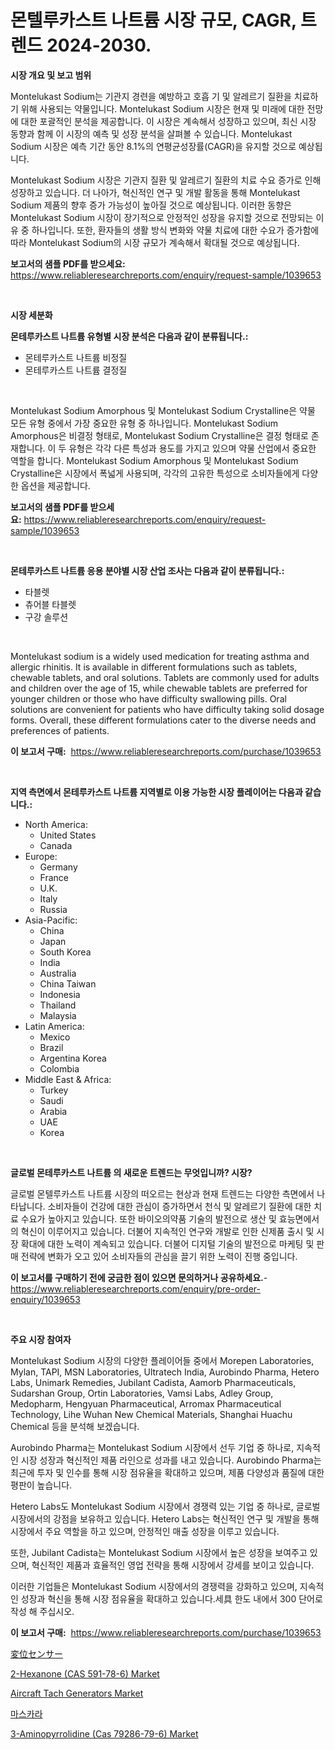 <p><h1>몬텔루카스트 나트륨 시장 규모, CAGR, 트렌드 2024-2030.</h1></p><p><strong>시장 개요 및 보고 범위</strong></p>
<p><p>Montelukast Sodium는 기관지 경련을 예방하고 호흡 기 및 알레르기 질환을 치료하기 위해 사용되는 약물입니다. Montelukast Sodium 시장은 현재 및 미래에 대한 전망에 대한 포괄적인 분석을 제공합니다. 이 시장은 계속해서 성장하고 있으며, 최신 시장 동향과 함께 이 시장의 예측 및 성장 분석을 살펴볼 수 있습니다. Montelukast Sodium 시장은 예측 기간 동안 8.1%의 연평균성장률(CAGR)을 유지할 것으로 예상됩니다. </p><p>Montelukast Sodium 시장은 기관지 질환 및 알레르기 질환의 치료 수요 증가로 인해 성장하고 있습니다. 더 나아가, 혁신적인 연구 및 개발 활동을 통해 Montelukast Sodium 제품의 향후 증가 가능성이 높아질 것으로 예상됩니다. 이러한 동향은 Montelukast Sodium 시장이 장기적으로 안정적인 성장을 유지할 것으로 전망되는 이유 중 하나입니다. 또한, 환자들의 생활 방식 변화와 약물 치료에 대한 수요가 증가함에 따라 Montelukast Sodium의 시장 규모가 계속해서 확대될 것으로 예상됩니다.</p></p>
<p><strong>보고서의 샘플 PDF를 받으세요:</strong> <a href="https://www.reliableresearchreports.com/enquiry/request-sample/1039653">https://www.reliableresearchreports.com/enquiry/request-sample/1039653</a></p>
<p>&nbsp;</p>
<p><strong>시장 세분화</strong></p>
<p><strong>몬테루카스트 나트륨 유형별 시장 분석은 다음과 같이 분류됩니다.:</strong></p>
<p><ul><li>몬테루카스트 나트륨 비정질</li><li>몬테루카스트 나트륨 결정질</li></ul></p>
<p>&nbsp;</p>
<p><p>Montelukast Sodium Amorphous 및 Montelukast Sodium Crystalline은 약물 모든 유형 중에서 가장 중요한 유형 중 하나입니다. Montelukast Sodium Amorphous은 비결정 형태로, Montelukast Sodium Crystalline은 결정 형태로 존재합니다. 이 두 유형은 각각 다른 특성과 용도를 가지고 있으며 약물 산업에서 중요한 역할을 합니다. Montelukast Sodium Amorphous 및 Montelukast Sodium Crystalline은 시장에서 폭넓게 사용되며, 각각의 고유한 특성으로 소비자들에게 다양한 옵션을 제공합니다.</p></p>
<p><strong>보고서의 샘플 PDF를 받으세요:</strong>&nbsp;<a href="https://www.reliableresearchreports.com/enquiry/request-sample/1039653">https://www.reliableresearchreports.com/enquiry/request-sample/1039653</a></p>
<p>&nbsp;</p>
<p><strong> 몬테루카스트 나트륨 응용 분야별 시장 산업 조사는 다음과 같이 분류됩니다.:</strong></p>
<p><ul><li>타블렛</li><li>츄어블 타블렛</li><li>구강 솔루션</li></ul></p>
<p>&nbsp;</p>
<p><p>Montelukast sodium is a widely used medication for treating asthma and allergic rhinitis. It is available in different formulations such as tablets, chewable tablets, and oral solutions. Tablets are commonly used for adults and children over the age of 15, while chewable tablets are preferred for younger children or those who have difficulty swallowing pills. Oral solutions are convenient for patients who have difficulty taking solid dosage forms. Overall, these different formulations cater to the diverse needs and preferences of patients.</p></p>
<p><strong>이 보고서 구매:</strong>&nbsp; <a href="https://www.reliableresearchreports.com/purchase/1039653">https://www.reliableresearchreports.com/purchase/1039653</a></p>
<p>&nbsp;</p>
<p><strong>지역 측면에서 몬테루카스트 나트륨 지역별로 이용 가능한 시장 플레이어는 다음과 같습니다.:</strong></p>
<p><ul>
    <li>
        North America:
        <ul>
            <li>United States</li>
            <li>Canada</li>
        </ul>
    </li>
    <li>
        Europe:
        <ul>
            <li>Germany</li>
            <li>France</li>
            <li>U.K.</li>
            <li>Italy</li>
            <li>Russia</li>
        </ul>
    </li>
    <li>
        Asia-Pacific:
        <ul>
            <li>China</li>
            <li>Japan</li>
            <li>South Korea</li>
            <li>India</li>
            <li>Australia</li>
            <li>China Taiwan</li>
            <li>Indonesia</li>
            <li>Thailand</li>
            <li>Malaysia</li>
        </ul>
    </li>
    <li>
        Latin America:
        <ul>
            <li>Mexico</li>
            <li>Brazil</li>
            <li>Argentina Korea</li>
            <li>Colombia</li>
        </ul>
    </li>
    <li>
        Middle East & Africa:
        <ul>
            <li>Turkey</li>
            <li>Saudi</li>
            <li>Arabia</li>
            <li>UAE</li>
            <li>Korea</li>
        </ul>
    </li>
    </ul></p>
<p>&nbsp;</p>
<p><strong>글로벌 몬테루카스트 나트륨 의 새로운 트렌드는 무엇입니까? 시장?</strong></p>
<p><p>글로벌 몬텔루카스트 나트륨 시장의 떠오르는 현상과 현재 트렌드는 다양한 측면에서 나타납니다. 소비자들이 건강에 대한 관심이 증가하면서 천식 및 알레르기 질환에 대한 치료 수요가 높아지고 있습니다. 또한 바이오의약품 기술의 발전으로 생산 및 효능면에서의 혁신이 이루어지고 있습니다. 더불어 지속적인 연구와 개발로 인한 신제품 출시 및 시장 확대에 대한 노력이 계속되고 있습니다. 더불어 디지털 기술의 발전으로 마케팅 및 판매 전략에 변화가 오고 있어 소비자들의 관심을 끌기 위한 노력이 진행 중입니다.</p></p>
<p><strong>이 보고서를 구매하기 전에 궁금한 점이 있으면 문의하거나 공유하세요.</strong>- <a href="https://www.reliableresearchreports.com/enquiry/pre-order-enquiry/1039653">https://www.reliableresearchreports.com/enquiry/pre-order-enquiry/1039653</a></p>
<p>&nbsp;</p>
<p><strong>주요 시장 참여자</strong></p>
<p><p>Montelukast Sodium 시장의 다양한 플레이어들 중에서 Morepen Laboratories, Mylan, TAPI, MSN Laboratories, Ultratech India, Aurobindo Pharma, Hetero Labs, Unimark Remedies, Jubilant Cadista, Aamorb Pharmaceuticals, Sudarshan Group, Ortin Laboratories, Vamsi Labs, Adley Group, Medopharm, Hengyuan Pharmaceutical, Arromax Pharmaceutical Technology, Lihe Wuhan New Chemical Materials, Shanghai Huachu Chemical 등을 분석해 보겠습니다.</p><p>Aurobindo Pharma는 Montelukast Sodium 시장에서 선두 기업 중 하나로, 지속적인 시장 성장과 혁신적인 제품 라인으로 성과를 내고 있습니다. Aurobindo Pharma는 최근에 투자 및 인수를 통해 시장 점유율을 확대하고 있으며, 제품 다양성과 품질에 대한 평판이 높습니다.</p><p>Hetero Labs도 Montelukast Sodium 시장에서 경쟁력 있는 기업 중 하나로, 글로벌 시장에서의 강점을 보유하고 있습니다. Hetero Labs는 혁신적인 연구 및 개발을 통해 시장에서 주요 역할을 하고 있으며, 안정적인 매출 성장을 이루고 있습니다.</p><p>또한, Jubilant Cadista는 Montelukast Sodium 시장에서 높은 성장을 보여주고 있으며, 혁신적인 제품과 효율적인 영업 전략을 통해 시장에서 강세를 보이고 있습니다.</p><p>이러한 기업들은 Montelukast Sodium 시장에서의 경쟁력을 강화하고 있으며, 지속적인 성장과 혁신을 통해 시장 점유율을 확대하고 있습니다.세具 한도 내에서 300 단어로 작성 해 주십시오.</p></p>
<p><strong>이 보고서 구매:</strong>&nbsp;&nbsp;<a href="https://www.reliableresearchreports.com/purchase/1039653">https://www.reliableresearchreports.com/purchase/1039653</a></p>
<p><p><a href="https://github.com/ppmazlotr77499/Market-Research-Report-List-1/blob/main/2237935600.md">変位センサー</a></p><p><a href="https://github.com/johnbach50/Market-Research-Report-List-2/blob/main/2-hexanone-cas-591-78-6-market.md">2-Hexanone (CAS 591-78-6) Market</a></p><p><a href="https://issuu.com/reportprime-2/docs/aircraft-tach-generators-market-size-2030.pptx">Aircraft Tach Generators Market</a></p><p><a href="https://github.com/idcefvhkdut6/Market-Research-Report-List-1/blob/main/6548327292.md">마스카라</a></p><p><a href="https://github.com/lylyparadise/Market-Research-Report-List-2/blob/main/3-aminopyrrolidine-cas-79286-79-6-market.md">3-Aminopyrrolidine (Cas 79286-79-6) Market</a></p></p>
